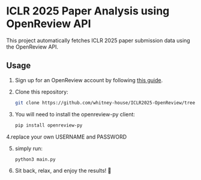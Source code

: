 # **ICLR 2025 Paper Analysis using OpenReview API**  

This project automatically fetches ICLR 2025 paper submission data using the OpenReview API.  

## **Usage**   
1. Sign up for an OpenReview account by following [this guide](https://docs.openreview.net/getting-started/creating-an-openreview-profile/signing-up-for-openreview).  
2. Clone this repository:  
   ```bash
   git clone https://github.com/whitney-house/ICLR2025-OpenReview/tree/main
   ```

3. You will need to install the openreview-py client:
   ```bash
   pip install openreview-py
   ```

4.replace your own USERNAME and PASSWORD  

5. simply run: 
   ```bash
   python3 main.py
   ```

6. Sit back, relax, and enjoy the results! 🎉



